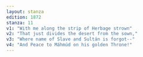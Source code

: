 ```yaml
---
layout: stanza
edition: 1872
stanza: 11
v1: "With me along the strip of Herbage strown"
v2: "That just divides the desert from the sown,"
v3: "Where name of Slave and Sultán is forgot--"
v4: "And Peace to Máhmúd on his golden Throne!"
---
```

